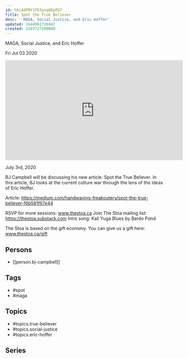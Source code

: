 ```yaml
---
id: hkLAdFMY1FR3gxg0Ep0G7
title: Spot the True Believer
desc: ' MAGA, Social Justice, and Eric Hoffer'
updated: 1644961726947
created: 1593727200000
---
```



 MAGA, Social Justice, and Eric Hoffer

Fri Jul 03 2020

<iframe width="560" height="315" src="https://www.youtube.com/embed/avq9_6VNApA" title="Spot the True Believer: MAGA, Social Justice, and Eric Hoffer w/ BJ Campbell" frameborder="0" allow="accelerometer; autoplay; clipboard-write; encrypted-media; gyroscope; picture-in-picture" allowfullscreen ></iframe>

July 3rd, 2020

BJ Campbell will be discussing his new article: Spot the True Believer. In this article, BJ looks at the current culture war through the lens of the ideas of Eric Hoffer.

Article: https://medium.com/handwaving-freakoutery/spot-the-true-believer-f6b581f67e44

RSVP for more sessions: www.thestoa.ca
Join The Stoa mailing list: https://thestoa.substack.com
Intro song: Kali Yuga Blues by Bardo Pond

The Stoa is based on the gift economy. You can give us a gift here: www.thestoa.ca/gift

## Persons

- [[person.bj-campbell]]

## Tags

- #spot
- #maga

## Topics

- #topics.true-believer
- #topics.social-justice
- #topics.eric-hoffer

## Series



